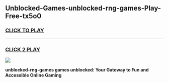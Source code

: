 
## Unblocked-Games-unblocked-rng-games-Play-Free-tx5o0
<h3>
<a href="https://premium76.site?title=unblocked-rng-games&ref=19M">CLICK TO PLAY</a></h3>
<hr>

<h3>
<a href="https://premium76.site?title=unblocked-rng-games&ref=19M">CLICK 2 PLAY</a>
  
</h3>

<a href="https://premium76.site?title=unblocked-rng-games&ref=19M"><img src="https://clearcache.store/games.png"></a>


**unblocked-rng-games games unblocked: Your Gateway to Fun and Accessible Online Gaming**
